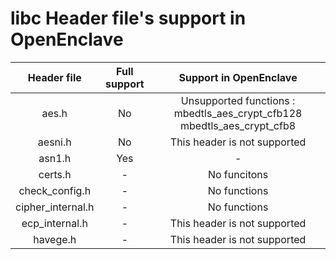 # libc Header file's support in OpenEnclave

Header file | Full support | Support in OpenEnclave |
:---:|:--:|:---:| 
aes.h | No | Unsupported functions : mbedtls_aes_crypt_cfb128 mbedtls_aes_crypt_cfb8
aesni.h | No | This header is not supported | 
asn1.h 	| Yes | - |
certs.h | - | No funcitons |
check_config.h | - | No functions | 
cipher_internal.h | - | No functions |
ecp_internal.h | - | This header is not supported |
havege.h | - | This header is not supported | 

